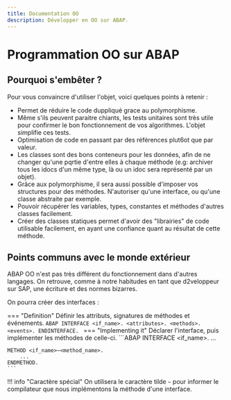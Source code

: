 ```yaml
---
title: Documentation OO
description: Développer en OO sur ABAP.
---
```


# Programmation OO sur ABAP
## Pourquoi s'embêter ?
Pour vous convaincre d'utiliser l'objet, voici quelques points à retenir :
- Permet de réduire le code duppliqué grace au polymorphisme.
- Même s'ils peuvent paraitre chiants, les tests unitaires sont très utile pour confirmer le bon fonctionnement de vos algorithmes. L'objet simplifie ces tests.
- Optimisation de code en passant par des références plut6ot que par valeur.
- Les classes sont des bons conteneurs pour les données, afin de ne changer qu'une pqrtie d'entre elles à chaque méthode (e.g: archiver tous les idocs d'un même type, là ou un idoc sera représenté par un objet).
- Grâce aux polymorphisme, il sera aussi possible d'imposer vos structures pour des méthodes. N'autoriser qu'une interface, ou qu'une classe abstraite par exemple.
- Pouvoir récupérer les variables, types, constantes et méthodes d'autres classes facilement.
- Créer des classes statiques permet d'avoir des "librairies" de code utilisable facilement, en ayant une confiance quant au résultat de cette méthode.

## Points communs avec le monde extérieur
ABAP OO n'est pas très différent du fonctionnement dans d'autres langages. On retrouve, comme à notre habitudes en tant que d2veloppeur sur SAP, une écriture et des normes bizarres.

On pourra créer des interfaces :

=== "Definition"
    Définir les attributs, signatures de méthodes et événements.
    ```ABAP
    INTERFACE <if_name>.
        <attributes>.
        <methods>.
        <events>.
    ENDINTERFACE.
    ```
=== "Implementing it"
    Déclarer l'interface, puis implémenter les méthodes de celle-ci.
    ```ABAP
    INTERFACE <if_name>.
    ...
    
    METHOD <if_name>~<method_name>.
        ...
    ENDMETHOD.
    ```

!!! info "Caractère spécial"
    On utilisera le caractère tilde `~` pour informer le compilateur que nous implémentons la méthode d'une interface.